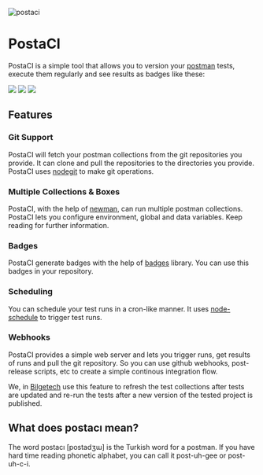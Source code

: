 
![postaci](https://user-images.githubusercontent.com/4990386/35919242-8c5aca92-0c25-11e8-94f4-7703ce418438.png)


# PostaCI
PostaCI is a simple tool that allows you to version your [postman](https://www.getpostman.com/) tests, execute them regularly and see results as badges like these:

![](https://img.shields.io/badge/sample-badge-green.svg)
![](https://img.shields.io/badge/all%20passing-34/34-green.svg)
![](https://img.shields.io/badge/some%20failing-40/42-orange.svg)

## Features

### Git Support
PostaCI will fetch your postman collections from the git repositories you provide. It can clone and pull the repositories to the directories you provide. PostaCI uses [nodegit](https://github.com/nodegit/nodegit) to make git operations.

### Multiple Collections & Boxes
PostaCI, with the help of [newman](https://github.com/postmanlabs/newman), can run multiple postman collections. PostaCI lets you configure environment, global and data variables. Keep reading for further information.

### Badges
PostaCI generate badges with the help of [badges](https://github.com/badges/shields) library. You can use this badges in your repository.

### Scheduling
You can schedule your test runs in a cron-like manner. It uses [node-schedule](https://github.com/node-schedule/node-schedule) to trigger test runs.

### Webhooks
PostaCI provides a simple web server and lets you trigger runs, get results of runs and pull the git repository. So you can use github webhooks, post-release scripts, etc to create a simple continous integration flow.

We, in [Bilgetech](http://www.bilgetech.com.tr) use this feature to refresh the test collections after tests are updated and re-run the tests after a new version of the tested project is published.


## What does postacı mean?

The word postacı [postadʒɯ] is the Turkish word for a postman. If you have hard time reading phonetic alphabet, you can call it post-uh-gee or post-uh-c-i.
